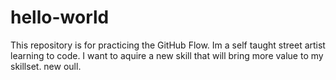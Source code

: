 # hello-world
This repository is for practicing the GitHub Flow.
Im a self taught street artist learning to code. I want to aquire a new skill that will bring more value to my skillset.
new oull.
